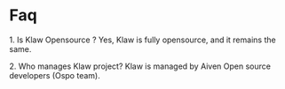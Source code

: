 # Faq

1\. Is Klaw Opensource ? Yes, Klaw is fully opensource, and it remains
the same.

2\. Who manages Klaw project? Klaw is managed by Aiven Open source
developers (Ospo team).

